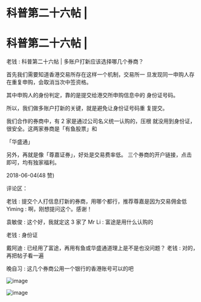 # 科普第二十六帖 |

# 科普第二十六帖 |

老钱 : 科普第二十六帖 | 多账户打新应该选择哪几个券商？

首先我们需要知道香港交易所存在这样一个机制，交易所一 旦发现同一申购人存在重复申购，会取消当次中签资格。

其中申购人的身份判定，靠的是提交给港交所申购信息中的 身份证号码。

所以，我们做多账户打新的关键，就是避免让身份证号码重 复提交。

我们合作的券商中，有 2 家是通过公司名义统一认购的，压根 就没用到身份证，很安全。这两家券商是「有鱼股票」和

「华盛通」

另外，再就是像「尊嘉证券」，好处是交易费率低。 三个券商的开户链接，点击 即可，均有独家福利。

2018-06-04(48 赞)

评论区：

老钱 : 提交个人打信息打新的券商，用哪个都行，推荐尊嘉是因为交易佣金低 Yiming : 啊，刚想提问这个。感谢！

袁敏俊 : 这个好，我就定这 3 家了 Mr Li : 富途是用什么认购的

老钱 : 身份证

戴阿迪 : 已经用了富途，再用有鱼或华盛通道理上是不是也没问题？ 老钱 : 对的，再把帖子看一遍

晚自习 : 这几个券商公用一个银行的香港账号可以的吧

![image](img/Image_702.png)

![image](img/Image_703.png)